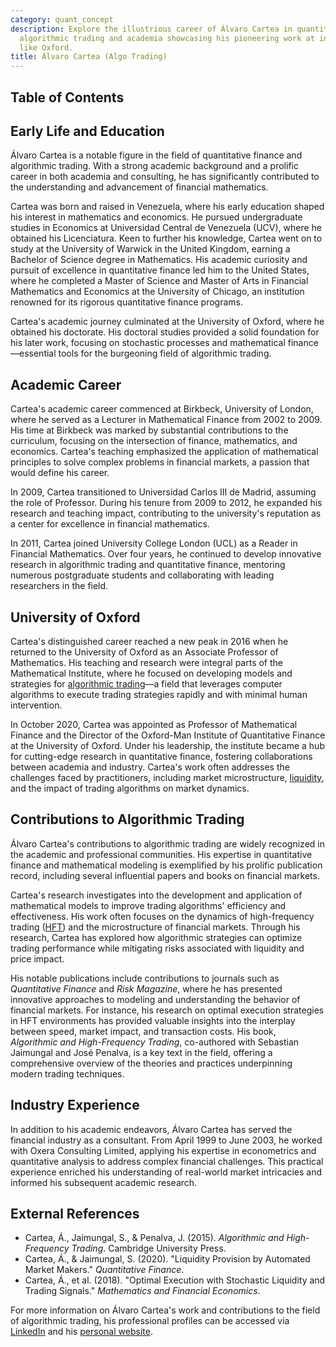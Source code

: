 ```yaml
---
category: quant_concept
description: Explore the illustrious career of Álvaro Cartea in quantitative finance
  algorithmic trading and academia showcasing his pioneering work at institutions
  like Oxford.
title: Álvaro Cartea (Algo Trading)
---
```


## Table of Contents

## Early Life and Education

Álvaro Cartea is a notable figure in the field of quantitative finance and algorithmic trading. With a strong academic background and a prolific career in both academia and consulting, he has significantly contributed to the understanding and advancement of financial mathematics.

Cartea was born and raised in Venezuela, where his early education shaped his interest in mathematics and economics. He pursued undergraduate studies in Economics at Universidad Central de Venezuela (UCV), where he obtained his Licenciatura. Keen to further his knowledge, Cartea went on to study at the University of Warwick in the United Kingdom, earning a Bachelor of Science degree in Mathematics. His academic curiosity and pursuit of excellence in quantitative finance led him to the United States, where he completed a Master of Science and Master of Arts in Financial Mathematics and Economics at the University of Chicago, an institution renowned for its rigorous quantitative finance programs.

Cartea's academic journey culminated at the University of Oxford, where he obtained his doctorate. His doctoral studies provided a solid foundation for his later work, focusing on stochastic processes and mathematical finance—essential tools for the burgeoning field of algorithmic trading.

## Academic Career

Cartea's academic career commenced at Birkbeck, University of London, where he served as a Lecturer in Mathematical Finance from 2002 to 2009. His time at Birkbeck was marked by substantial contributions to the curriculum, focusing on the intersection of finance, mathematics, and economics. Cartea's teaching emphasized the application of mathematical principles to solve complex problems in financial markets, a passion that would define his career.

In 2009, Cartea transitioned to Universidad Carlos III de Madrid, assuming the role of Professor. During his tenure from 2009 to 2012, he expanded his research and teaching impact, contributing to the university's reputation as a center for excellence in financial mathematics.

In 2011, Cartea joined University College London (UCL) as a Reader in Financial Mathematics. Over four years, he continued to develop innovative research in algorithmic trading and quantitative finance, mentoring numerous postgraduate students and collaborating with leading researchers in the field.

## University of Oxford

Cartea's distinguished career reached a new peak in 2016 when he returned to the University of Oxford as an Associate Professor of Mathematics. His teaching and research were integral parts of the Mathematical Institute, where he focused on developing models and strategies for [algorithmic trading](/wiki/algorithmic-trading)—a field that leverages computer algorithms to execute trading strategies rapidly and with minimal human intervention.

In October 2020, Cartea was appointed as Professor of Mathematical Finance and the Director of the Oxford-Man Institute of Quantitative Finance at the University of Oxford. Under his leadership, the institute became a hub for cutting-edge research in quantitative finance, fostering collaborations between academia and industry. Cartea's work often addresses the challenges faced by practitioners, including market microstructure, [liquidity](/wiki/liquidity-risk-premium), and the impact of trading algorithms on market dynamics.

## Contributions to Algorithmic Trading

Álvaro Cartea's contributions to algorithmic trading are widely recognized in the academic and professional communities. His expertise in quantitative finance and mathematical modeling is exemplified by his prolific publication record, including several influential papers and books on financial markets.

Cartea's research investigates into the development and application of mathematical models to improve trading algorithms' efficiency and effectiveness. His work often focuses on the dynamics of high-frequency trading ([HFT](/wiki/high-frequency-trading-strategies)) and the microstructure of financial markets. Through his research, Cartea has explored how algorithmic strategies can optimize trading performance while mitigating risks associated with liquidity and price impact.

His notable publications include contributions to journals such as *Quantitative Finance* and *Risk Magazine*, where he has presented innovative approaches to modeling and understanding the behavior of financial markets. For instance, his research on optimal execution strategies in HFT environments has provided valuable insights into the interplay between speed, market impact, and transaction costs. His book, *Algorithmic and High-Frequency Trading*, co-authored with Sebastian Jaimungal and José Penalva, is a key text in the field, offering a comprehensive overview of the theories and practices underpinning modern trading techniques.

## Industry Experience

In addition to his academic endeavors, Álvaro Cartea has served the financial industry as a consultant. From April 1999 to June 2003, he worked with Oxera Consulting Limited, applying his expertise in econometrics and quantitative analysis to address complex financial challenges. This practical experience enriched his understanding of real-world market intricacies and informed his subsequent academic research.

## External References

- Cartea, Á., Jaimungal, S., & Penalva, J. (2015). *Algorithmic and High-Frequency Trading*. Cambridge University Press.
- Cartea, Á., & Jaimungal, S. (2020). "Liquidity Provision by Automated Market Makers." *Quantitative Finance*.
- Cartea, Á., et al. (2018). "Optimal Execution with Stochastic Liquidity and Trading Signals." *Mathematics and Financial Economics*.

For more information on Álvaro Cartea's work and contributions to the field of algorithmic trading, his professional profiles can be accessed via [LinkedIn](www.linkedin.com/in/alvaro-cartea) and his [personal website](www.cartea.net).